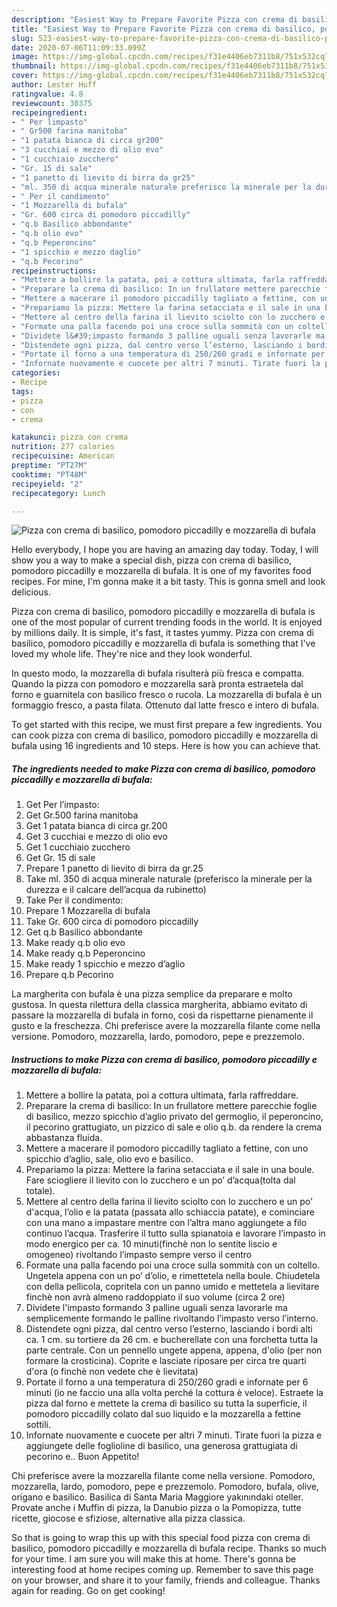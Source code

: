```yaml
---
description: "Easiest Way to Prepare Favorite Pizza con crema di basilico, pomodoro piccadilly e mozzarella di bufala"
title: "Easiest Way to Prepare Favorite Pizza con crema di basilico, pomodoro piccadilly e mozzarella di bufala"
slug: 523-easiest-way-to-prepare-favorite-pizza-con-crema-di-basilico-pomodoro-piccadilly-e-mozzarella-di-bufala
date: 2020-07-06T11:09:33.099Z
image: https://img-global.cpcdn.com/recipes/f31e4406eb7311b8/751x532cq70/pizza-con-crema-di-basilico-pomodoro-piccadilly-e-mozzarella-di-bufala-recipe-main-photo.jpg
thumbnail: https://img-global.cpcdn.com/recipes/f31e4406eb7311b8/751x532cq70/pizza-con-crema-di-basilico-pomodoro-piccadilly-e-mozzarella-di-bufala-recipe-main-photo.jpg
cover: https://img-global.cpcdn.com/recipes/f31e4406eb7311b8/751x532cq70/pizza-con-crema-di-basilico-pomodoro-piccadilly-e-mozzarella-di-bufala-recipe-main-photo.jpg
author: Lester Huff
ratingvalue: 4.8
reviewcount: 30375
recipeingredient:
- " Per limpasto"
- " Gr500 farina manitoba"
- "1 patata bianca di circa gr200"
- "3 cucchiai e mezzo di olio evo"
- "1 cucchiaio zucchero"
- "Gr. 15 di sale"
- "1 panetto di lievito di birra da gr25"
- "ml. 350 di acqua minerale naturale preferisco la minerale per la durezza e il calcare dellacqua da rubinetto"
- " Per il condimento"
- "1 Mozzarella di bufala"
- "Gr. 600 circa di pomodoro piccadilly"
- "q.b Basilico abbondante"
- "q.b olio evo"
- "q.b Peperoncino"
- "1 spicchio e mezzo daglio"
- "q.b Pecorino"
recipeinstructions:
- "Mettere a bollire la patata, poi a cottura ultimata, farla raffreddare."
- "Preparare la crema di basilico: In un frullatore mettere parecchie foglie di basilico, mezzo spicchio d’aglio privato del germoglio, il peperoncino, il pecorino grattugiato, un pizzico di sale e olio q.b. da rendere la crema abbastanza fluida."
- "Mettere a macerare il pomodoro piccadilly tagliato a fettine, con uno spicchio d’aglio, sale, olio evo e basilico."
- "Prepariamo la pizza: Mettere la farina setacciata e il sale in una boule. Fare sciogliere il lievito con lo zucchero e un po’ d’acqua(tolta dal totale)."
- "Mettere al centro della farina il lievito sciolto con lo zucchero e un po&#39; d&#39;acqua, l’olio e la patata (passata allo schiaccia patate), e cominciare con una mano a impastare mentre con l’altra mano aggiungete a filo continuo l’acqua. Trasferire il tutto sulla spianatoia e lavorare l’impasto in modo energico per ca. 10 minuti(finchè non lo sentite liscio e omogeneo) rivoltando l’impasto sempre verso il centro"
- "Formate una palla facendo poi una croce sulla sommità con un coltello. Ungetela appena con un po’ d’olio, e rimettetela nella boule. Chiudetela con della pellicola, copritela con un panno umido e mettetela a lievitare finchè non avrà almeno raddoppiato il suo volume (circa 2 ore)"
- "Dividete l&#39;impasto formando 3 palline uguali senza lavorarle ma semplicemente formando le palline rivoltando l’impasto verso l’interno."
- "Distendete ogni pizza, dal centro verso l’esterno, lasciando i bordi alti ca. 1 cm. su tortiere da 26 cm. e bucherellate con una forchetta tutta la parte centrale. Con un pennello ungete appena, appena, d&#39;olio (per non formare la crosticina). Coprite e lasciate riposare per circa tre quarti d&#39;ora (o finchè non vedete che è lievitata)"
- "Portate il forno a una temperatura di 250/260 gradi e infornate per 6 minuti (io ne faccio una alla volta perché la cottura è veloce). Estraete la pizza dal forno e mettete la crema di basilico su tutta la superficie, il pomodoro piccadilly colato dal suo liquido e la mozzarella a fettine sottili."
- "Infornate nuovamente e cuocete per altri 7 minuti. Tirate fuori la pizza e aggiungete delle foglioline di basilico, una generosa grattugiata di pecorino e.. Buon Appetito!"
categories:
- Recipe
tags:
- pizza
- con
- crema

katakunci: pizza con crema 
nutrition: 277 calories
recipecuisine: American
preptime: "PT27M"
cooktime: "PT48M"
recipeyield: "2"
recipecategory: Lunch

---
```



![Pizza con crema di basilico, pomodoro piccadilly e mozzarella di bufala](https://img-global.cpcdn.com/recipes/f31e4406eb7311b8/751x532cq70/pizza-con-crema-di-basilico-pomodoro-piccadilly-e-mozzarella-di-bufala-recipe-main-photo.jpg)

Hello everybody, I hope you are having an amazing day today. Today, I will show you a way to make a special dish, pizza con crema di basilico, pomodoro piccadilly e mozzarella di bufala. It is one of my favorites food recipes. For mine, I'm gonna make it a bit tasty. This is gonna smell and look delicious.

Pizza con crema di basilico, pomodoro piccadilly e mozzarella di bufala is one of the most popular of current trending foods in the world. It is enjoyed by millions daily. It is simple, it's fast, it tastes yummy. Pizza con crema di basilico, pomodoro piccadilly e mozzarella di bufala is something that I've loved my whole life. They're nice and they look wonderful.

In questo modo, la mozzarella di bufala risulterà più fresca e compatta. Quando la pizza con pomodoro e mozzarella sarà pronta estraetela dal forno e guarnitela con basilico fresco o rucola. La mozzarella di bufala è un formaggio fresco, a pasta filata. Ottenuto dal latte fresco e intero di bufala.


To get started with this recipe, we must first prepare a few ingredients. You can cook pizza con crema di basilico, pomodoro piccadilly e mozzarella di bufala using 16 ingredients and 10 steps. Here is how you can achieve that.

<!--inarticleads1-->

##### The ingredients needed to make Pizza con crema di basilico, pomodoro piccadilly e mozzarella di bufala:

1. Get  Per l’impasto:
1. Get  Gr.500 farina manitoba
1. Get 1 patata bianca di circa gr.200
1. Get 3 cucchiai e mezzo di olio evo
1. Get 1 cucchiaio zucchero
1. Get Gr. 15 di sale
1. Prepare 1 panetto di lievito di birra da gr.25
1. Take ml. 350 di acqua minerale naturale (preferisco la minerale per la durezza e il calcare dell’acqua da rubinetto)
1. Take  Per il condimento:
1. Prepare 1 Mozzarella di bufala
1. Take Gr. 600 circa di pomodoro piccadilly
1. Get q.b Basilico abbondante
1. Make ready q.b olio evo
1. Make ready q.b Peperoncino
1. Make ready 1 spicchio e mezzo d’aglio
1. Prepare q.b Pecorino


La margherita con bufala è una pizza semplice da preparare e molto gustosa. In questa rilettura della classica margherita, abbiamo evitato di passare la mozzarella di bufala in forno, così da rispettarne pienamente il gusto e la freschezza. Chi preferisce avere la mozzarella filante come nella versione. Pomodoro, mozzarella, lardo, pomodoro, pepe e prezzemolo. 

<!--inarticleads2-->

##### Instructions to make Pizza con crema di basilico, pomodoro piccadilly e mozzarella di bufala:

1. Mettere a bollire la patata, poi a cottura ultimata, farla raffreddare.
1. Preparare la crema di basilico: In un frullatore mettere parecchie foglie di basilico, mezzo spicchio d’aglio privato del germoglio, il peperoncino, il pecorino grattugiato, un pizzico di sale e olio q.b. da rendere la crema abbastanza fluida.
1. Mettere a macerare il pomodoro piccadilly tagliato a fettine, con uno spicchio d’aglio, sale, olio evo e basilico.
1. Prepariamo la pizza: Mettere la farina setacciata e il sale in una boule. Fare sciogliere il lievito con lo zucchero e un po’ d’acqua(tolta dal totale).
1. Mettere al centro della farina il lievito sciolto con lo zucchero e un po&#39; d&#39;acqua, l’olio e la patata (passata allo schiaccia patate), e cominciare con una mano a impastare mentre con l’altra mano aggiungete a filo continuo l’acqua. Trasferire il tutto sulla spianatoia e lavorare l’impasto in modo energico per ca. 10 minuti(finchè non lo sentite liscio e omogeneo) rivoltando l’impasto sempre verso il centro
1. Formate una palla facendo poi una croce sulla sommità con un coltello. Ungetela appena con un po’ d’olio, e rimettetela nella boule. Chiudetela con della pellicola, copritela con un panno umido e mettetela a lievitare finchè non avrà almeno raddoppiato il suo volume (circa 2 ore)
1. Dividete l&#39;impasto formando 3 palline uguali senza lavorarle ma semplicemente formando le palline rivoltando l’impasto verso l’interno.
1. Distendete ogni pizza, dal centro verso l’esterno, lasciando i bordi alti ca. 1 cm. su tortiere da 26 cm. e bucherellate con una forchetta tutta la parte centrale. Con un pennello ungete appena, appena, d&#39;olio (per non formare la crosticina). Coprite e lasciate riposare per circa tre quarti d&#39;ora (o finchè non vedete che è lievitata)
1. Portate il forno a una temperatura di 250/260 gradi e infornate per 6 minuti (io ne faccio una alla volta perché la cottura è veloce). Estraete la pizza dal forno e mettete la crema di basilico su tutta la superficie, il pomodoro piccadilly colato dal suo liquido e la mozzarella a fettine sottili.
1. Infornate nuovamente e cuocete per altri 7 minuti. Tirate fuori la pizza e aggiungete delle foglioline di basilico, una generosa grattugiata di pecorino e.. Buon Appetito!


Chi preferisce avere la mozzarella filante come nella versione. Pomodoro, mozzarella, lardo, pomodoro, pepe e prezzemolo. Pomodoro, bufala, olive, origano e basilico. Basilica di Santa Maria Maggiore yakınındaki oteller. Provate anche i Muffin di pizza, la Danubio pizza o la Pomopizza, tutte ricette, giocose e sfiziose, alternative alla pizza classica. 

So that is going to wrap this up with this special food pizza con crema di basilico, pomodoro piccadilly e mozzarella di bufala recipe. Thanks so much for your time. I am sure you will make this at home. There's gonna be interesting food at home recipes coming up. Remember to save this page on your browser, and share it to your family, friends and colleague. Thanks again for reading. Go on get cooking!
